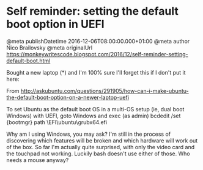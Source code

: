 # Self reminder: setting the default boot option in UEFI

@meta publishDatetime 2016-12-06T08:00:00.000+01:00
@meta author Nico Brailovsky
@meta originalUrl https://monkeywritescode.blogspot.com/2016/12/self-reminder-setting-default-boot.html

Bought a new laptop (\*) and I'm 100% sure I'll forget this if I don't put it here:

From http://askubuntu.com/questions/291905/how-can-i-make-ubuntu-the-default-boot-option-on-a-newer-laptop-uefi

 To set Ubuntu as the default boot OS in a multi-OS setup (ie, dual boot Windows) with UEFI, goto Windows and exec (as admin) bcdedit /set {bootmgr} path \EFI\ubuntu\grubx64.efi

Why am I using Windows, you may ask? I'm still in the process of discovering which features will be broken and which hardware will work out of the box. So far I'm actually quite surprised, with only the video card and the touchpad not working. Luckily bash doesn't use either of those. Who needs a mouse anyway?

